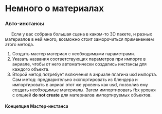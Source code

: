 # Немного о материалах

### Авто-инстансы

$\quad$ Если у вас собрана большая сцена в каком-то 3D пакете, и разных материалов в ней много, возможно стоит заморочиться применением этого метода.
1. Создать мастер материал с необходимыми параметрами.
2. Указать названия соответствующих параметров при импорте в анриале, чтобы от него автоматически создались инстансы для каждого объекта.
3. Второй метод потребует включения в анриале плагина usd импорта. Сам метод: предварительно экспортировать из блендера и импортировать в анриал этот же уровень как usd, позволив ему создать необходимые материалы. Затем импортировать fbx уровня с опцией **do not create** для материалов импортируемых объектов.


#### Концепция Мастер-инстанса
